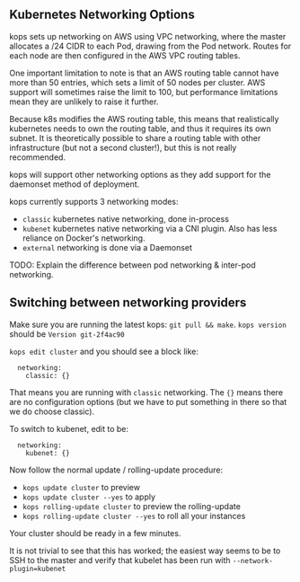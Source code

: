 ## Kubernetes Networking Options

kops sets up networking on AWS using VPC networking, where the master allocates a /24 CIDR to each Pod,
drawing from the Pod network.  Routes for each node are then configured in the AWS VPC routing tables.

One important limitation to note is that an AWS routing table cannot have more than 50 entries, which sets a limit of
50 nodes per cluster.  AWS support will sometimes raise the limit to 100, but performance limitations mean
they are unlikely to raise it further.

Because k8s modifies the AWS routing table, this means that realistically kubernetes needs to own the
routing table, and thus it requires its own subnet.  It is theoretically possible to share a routing table
with other infrastructure (but not a second cluster!), but this is not really recommended.

kops will support other networking options as they add support for the daemonset method of deployment.


kops currently supports 3 networking modes:

* `classic` kubernetes native networking, done in-process
* `kubenet` kubernetes native networking via a CNI plugin.  Also has less reliance on Docker's networking.
* `external` networking is done via a Daemonset

TODO: Explain the difference between pod networking & inter-pod networking.



## Switching between networking providers

Make sure you are running the latest kops: `git pull && make`.  `kops version` should be `Version git-2f4ac90`

`kops edit cluster` and you should see a block like:

```
  networking:
    classic: {}
```

That means you are running with `classic` networking.  The `{}` means there are no configuration options
(but we have to put something in there so that we do choose classic).

To switch to kubenet, edit to be:
```
  networking:
    kubenet: {}
```

Now follow the normal update / rolling-update procedure:

* `kops update cluster` to preview
* `kops update cluster --yes` to apply
* `kops rolling-update cluster` to preview the rolling-update
* `kops rolling-update cluster --yes` to roll all your instances

Your cluster should be ready in a few minutes.

It is not trivial to see that this has worked; the easiest way seems to be to SSH to the master and verify
that kubelet has been run with `--network-plugin=kubenet`